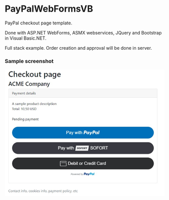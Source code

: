 # PayPalWebFormsVB
PayPal checkout page template.

Done with ASP.NET WebForms, ASMX webservices, JQuery and Bootstrap in Visual Basic.NET.

Full stack example. Order creation and approval will be done in server.

### Sample screenshot ###
![screenshot](./resources/screenshot.jpg)
